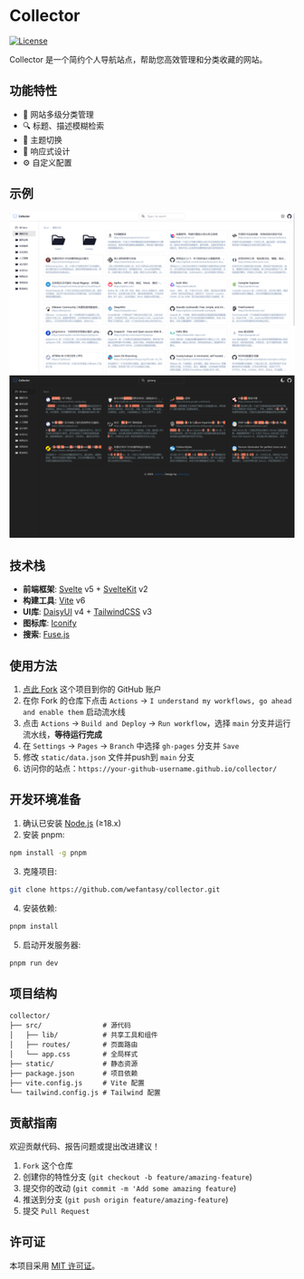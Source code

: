 # Collector

[![License](https://img.shields.io/badge/license-MIT-blue.svg)](LICENSE)

Collector 是一个简约个人导航站点，帮助您高效管理和分类收藏的网站。

## 功能特性

- 📁 网站多级分类管理
- 🔍 标题、描述模糊检索
- 🎨 主题切换
- 📱 响应式设计
- ⚙️ 自定义配置

## 示例

![example-light](./static/img/light.jpg)
![example-dark](./static/img/dark.jpg)

## 技术栈

- **前端框架**: [Svelte](https://svelte.dev) v5 + [SvelteKit](https://kit.svelte.dev) v2
- **构建工具**: [Vite](https://vitejs.dev) v6
- **UI库**: [DaisyUI](https://daisyui.com) v4 + [TailwindCSS](https://tailwindcss.com) v3
- **图标库**: [Iconify](https://iconify.design)
- **搜索**: [Fuse.js](https://fusejs.io)

## 使用方法

1. [点此 Fork](https://github.com/wefantasy/collector/fork) 这个项目到你的 GitHub 账户
2. 在你 Fork 的仓库下点击 `Actions` -> `I understand my workflows, go ahead and enable them` 启动流水线
3. 点击 `Actions` -> `Build and Deploy` -> `Run workflow`，选择 `main` 分支并运行流水线，**等待运行完成**
4. 在 `Settings` -> `Pages` -> `Branch` 中选择 `gh-pages` 分支并 `Save`
5. 修改 `static/data.json` 文件并push到 `main` 分支
6. 访问你的站点：`https://your-github-username.github.io/collector/`

## 开发环境准备

1. 确认已安装 [Node.js](https://nodejs.org) (≥18.x)
2. 安装 pnpm:
```bash
npm install -g pnpm
```
3. 克隆项目:
```bash
git clone https://github.com/wefantasy/collector.git
```
4. 安装依赖:
```bash
pnpm install 
```
5. 启动开发服务器:
```bash
pnpm run dev
```

## 项目结构

```
collector/
├── src/               # 源代码
│   ├── lib/           # 共享工具和组件
│   ├── routes/        # 页面路由
│   └── app.css        # 全局样式
├── static/            # 静态资源
├── package.json       # 项目依赖
├── vite.config.js     # Vite 配置
└── tailwind.config.js # Tailwind 配置
```

## 贡献指南

欢迎贡献代码、报告问题或提出改进建议！

1. `Fork` 这个仓库
2. 创建你的特性分支 (`git checkout -b feature/amazing-feature`)
3. 提交你的改动 (`git commit -m 'Add some amazing feature`)
4. 推送到分支 (`git push origin feature/amazing-feature`)
5. 提交 `Pull Request`


## 许可证

本项目采用 [MIT 许可证](LICENSE)。